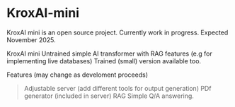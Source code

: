 # KroxAI-mini
KroxAI mini is an open source project. Currently work in progress. Expected November 2025.

KroxAI mini
Untrained simple AI transformer with RAG features (e.g for implementing live databases)
Trained (small) version available too.


Features (may change as develoment proceeds)
> Adjustable server (add different tools for output generation)
PDf generator (included in server)
RAG
> Simple Q/A answering.